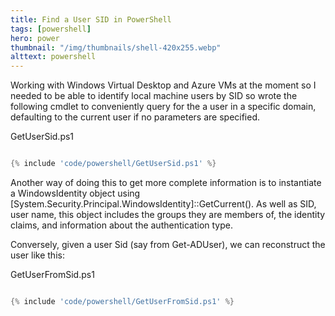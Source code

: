 ```yaml
---
title: Find a User SID in PowerShell
tags: [powershell]
hero: power
thumbnail: "/img/thumbnails/shell-420x255.webp"
alttext: powershell
---
```


Working with Windows Virtual Desktop and Azure VMs at the moment so I needed to be able to identify local machine users
by SID so wrote the following cmdlet to conveniently query for the a user in a specific domain, defaulting to the current user if no parameters are specified.

GetUserSid.ps1
```powershell

{% include 'code/powershell/GetUserSid.ps1' %}

```

Another way of doing this to get more complete information is to instantiate a WindowsIdentity object using [System.Security.Principal.WindowsIdentity]::GetCurrent(). As well as SID, user name, this object includes the groups they are members of, the identity claims, and information about the authentication type.

Conversely, given a user Sid (say from Get-ADUser), we can reconstruct the user like this:

GetUserFromSid.ps1
```powershell

{% include 'code/powershell/GetUserFromSid.ps1' %}

```
